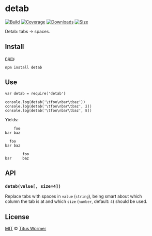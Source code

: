 detab
=====

[![Build](https://img.shields.io/travis/wooorm/detab.svg)](https://travis-ci.org/wooorm/detab) [![Coverage](https://img.shields.io/codecov/c/github/wooorm/detab.svg)](https://codecov.io/github/wooorm/detab) [![Downloads](https://img.shields.io/npm/dm/detab.svg)](https://www.npmjs.com/package/detab) [![Size](https://img.shields.io/bundlephobia/minzip/detab.svg)](https://bundlephobia.com/result?p=detab)

Detab: tabs → spaces.

Install
-------

[npm](https://docs.npmjs.com/cli/install):

    npm install detab

Use
---

    var detab = require('detab')

    console.log(detab('\tfoo\nbar\tbaz'))
    console.log(detab('\tfoo\nbar\tbaz', 2))
    console.log(detab('\tfoo\nbar\tbaz', 8))

Yields:

        foo
    bar baz

      foo
    bar baz

            foo
    bar     baz

API
---

### `detab(value[, size=4])`

Replace tabs with spaces in `value` (`string`), being smart about which column the tab is at and which `size` (`number`, default: `4`) should be used.

License
-------

[MIT](license) © [Titus Wormer](https://wooorm.com)
